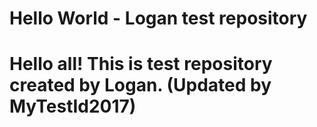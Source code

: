 # Hello World - Logan test repository
# Hello all! This is test repository created by Logan. (Updated by MyTestId2017)
